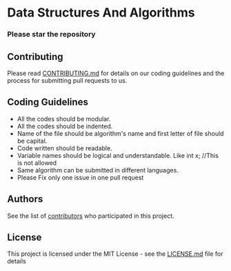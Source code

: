 # Data Structures And Algorithms

### Please star the repository

## Contributing

Please read [CONTRIBUTING.md](CONTRIBUTING.md) for details on our coding guidelines and the process for submitting pull requests to us.

## Coding Guidelines

* All the codes should be modular.
* All the codes should be indented.
* Name of the file should be algorithm's name and first letter of file should be capital.
* Code written should be readable.
* Variable names should be logical and understandable.
  Like int x; //This is not allowed
* Same algorithm can be submitted in different languages.
* Please Fix only one issue in one pull request

## Authors

See the list of [contributors](https://github.com/CodersForLife/Data-Structures-Algorithms/contributors) who participated in this project.

## License

This project is licensed under the MIT License - see the [LICENSE.md](LICENSE.md) file for details
